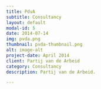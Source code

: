 ```yaml
---
title: PdvA
subtitle: Consultancy
layout: default
modal-id: 5
date: 2014-07-14
img: pvda.png
thumbnail: pvda-thumbnail.png
alt: image-alt
project-date: April 2014
client: Partij van de Arbeid
category: Consultancy
description: Partij van de Arbeid.

---
```

